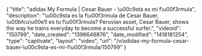 {
    "title": "adidas My Formula | Cesar Bauer - \u00c9sta es mi f\u00f3rmula",
    "description": "\u00c9sta es la f\u00f3rmula de Cesar Bauer, \u00bfcu\u00e1l es tu f\u00f3rmula? Peruvian asset, Cesar Bauer, shows the way he trains everyday to become a successful surfer.",
    "videoid": "150799",
    "date_created": "1396646876",
    "date_modified": "1418181254",
    "type": "captivate",
    "layout": "video",
    "url": "\/v\/adidas-my-formula-cesar-bauer-\u00c9sta-es-mi-f\u00f3rmula\/150799"
}